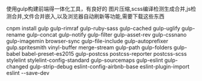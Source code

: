 使用gulp构建前端得一体化工具，有良好的 图片压缩,scss编译检测生成合并,js检测合并,文件合并嵌入,以及浏览器自动刷新等功能,需要下载这些东西

cnpm install gulp gulp-rimraf gulp-ruby-sass gulp-cached gulp-uglify gulp-rename gulp-concat gulp-notify gulp-filter gulp-asset-rev gulp-cssnano gulp-imagemin browser-sync gulp-file-include gulp-autoprefixer gulp.spritesmith vinyl-buffer merge-stream gulp-path gulp-folders gulp-babel babel-preset-es2015 gulp-postcss postcss-reporter postcss-scss stylelint stylelint-config-standard gulp-sourcemaps gulp-eslint gulp-changed gulp-strip-debug eslint-config-airbnb-base eslint-plugin-import eslint --save-dev

